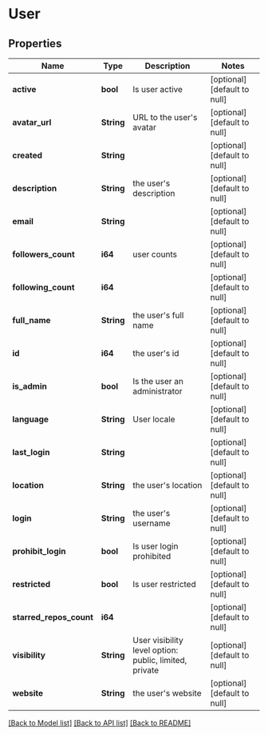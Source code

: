 # User

## Properties
Name | Type | Description | Notes
------------ | ------------- | ------------- | -------------
**active** | **bool** | Is user active | [optional] [default to null]
**avatar_url** | **String** | URL to the user&#39;s avatar | [optional] [default to null]
**created** | **String** |  | [optional] [default to null]
**description** | **String** | the user&#39;s description | [optional] [default to null]
**email** | **String** |  | [optional] [default to null]
**followers_count** | **i64** | user counts | [optional] [default to null]
**following_count** | **i64** |  | [optional] [default to null]
**full_name** | **String** | the user&#39;s full name | [optional] [default to null]
**id** | **i64** | the user&#39;s id | [optional] [default to null]
**is_admin** | **bool** | Is the user an administrator | [optional] [default to null]
**language** | **String** | User locale | [optional] [default to null]
**last_login** | **String** |  | [optional] [default to null]
**location** | **String** | the user&#39;s location | [optional] [default to null]
**login** | **String** | the user&#39;s username | [optional] [default to null]
**prohibit_login** | **bool** | Is user login prohibited | [optional] [default to null]
**restricted** | **bool** | Is user restricted | [optional] [default to null]
**starred_repos_count** | **i64** |  | [optional] [default to null]
**visibility** | **String** | User visibility level option: public, limited, private | [optional] [default to null]
**website** | **String** | the user&#39;s website | [optional] [default to null]

[[Back to Model list]](../README.md#documentation-for-models) [[Back to API list]](../README.md#documentation-for-api-endpoints) [[Back to README]](../README.md)



